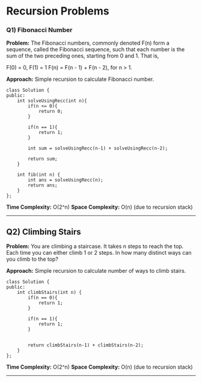 # Recursion Problems

### Q1) Fibonacci Number

**Problem:** The Fibonacci numbers, commonly denoted F(n) form a sequence, called the Fibonacci sequence, such that each number is the sum of the two preceding ones, starting from 0 and 1. That is,

F(0) = 0, F(1) = 1
F(n) = F(n - 1) + F(n - 2), for n > 1.

**Approach:** Simple recursion to calculate Fibonacci number.

```
class Solution {
public:
    int solveUsingRecc(int n){
        if(n <= 0){
            return 0;
        }

        if(n == 1){
            return 1;
        }

        int sum = solveUsingRecc(n-1) + solveUsingRecc(n-2);

        return sum;
    }

    int fib(int n) {
        int ans = solveUsingRecc(n);
        return ans;
    }
};
```

**Time Complexity:** O(2^n)
**Space Complexity:** O(n) (due to recursion stack)

---

## Q2) Climbing Stairs

**Problem:** You are climbing a staircase. It takes n steps to reach the top. Each time you can either climb 1 or 2 steps. In how many distinct ways can you climb to the top?

**Approach:** Simple recursion to calculate number of ways to climb stairs.

```
class Solution {
public:
    int climbStairs(int n) {
        if(n == 0){
            return 1;
        }

        if(n == 1){
            return 1;
        }


        return climbStairs(n-1) + climbStairs(n-2);
    }
};
```

**Time Complexity:** O(2^n)
**Space Complexity:** O(n) (due to recursion stack)

---

